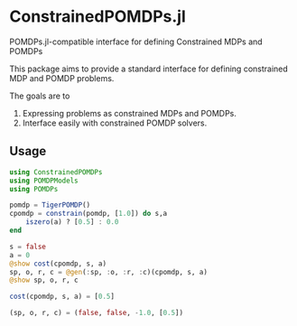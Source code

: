 # ConstrainedPOMDPs.jl
POMDPs.jl-compatible interface for defining Constrained MDPs and POMDPs

This package aims to provide a standard interface for defining constrained MDP and POMDP problems.

The goals are to

1. Expressing problems as constrained MDPs and POMDPs.
2. Interface easily with constrained POMDP solvers.

## Usage
```julia
using ConstrainedPOMDPs
using POMDPModels
using POMDPs

pomdp = TigerPOMDP()
cpomdp = constrain(pomdp, [1.0]) do s,a
    iszero(a) ? [0.5] : 0.0
end

s = false
a = 0
@show cost(cpomdp, s, a)
sp, o, r, c = @gen(:sp, :o, :r, :c)(cpomdp, s, a)
@show sp, o, r, c
```

```julia
cost(cpomdp, s, a) = [0.5]

(sp, o, r, c) = (false, false, -1.0, [0.5])
```
